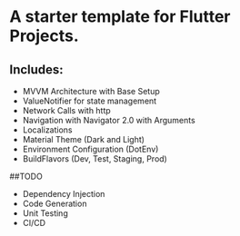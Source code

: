# A starter template for Flutter Projects.

## Includes:
- MVVM Architecture with Base Setup
- ValueNotifier for state management
- Network Calls with http
- Navigation with Navigator 2.0 with Arguments
- Localizations
- Material Theme (Dark and Light)
- Environment Configuration (DotEnv)
- BuildFlavors (Dev, Test, Staging, Prod)

##TODO
- Dependency Injection
- Code Generation
- Unit Testing
- CI/CD